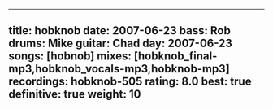 
---
title: hobknob
date: 2007-06-23
bass:	Rob
drums:	Mike
guitar:	Chad
day: 2007-06-23
songs: [hobnob]
mixes: [hobknob_final-mp3,hobknob_vocals-mp3,hobknob-mp3]
recordings: hobknob-505
rating: 8.0
best: true
definitive: true
weight: 10
---
